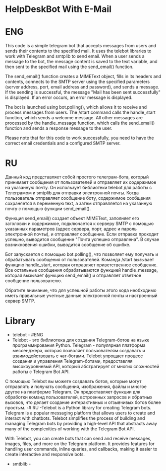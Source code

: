 # HelpDeskBot With E-Mail
# ENG
This code is a simple telegram bot that accepts messages from users and sends their contents to the specified mail. It uses the telebot libraries to work with Telegram and smtplib to send email. When a user sends a message to the bot, the message content is saved to the text variable, and then sent to the specified mail using the send_email() function.

The send_email() function creates a MIMEText object, fills in its headers and contents, connects to the SMTP server using the specified parameters (server address, port, email address and password), and sends a message. If the sending is successful, the message "Mail has been sent successfully" is displayed. If an error occurs, an error message is displayed.

The bot is launched using bot.polling(), which allows it to receive and process messages from users. The /start command calls the handle_start function, which sends a welcome message. All other messages are processed by the handle_message function, which calls the send_email() function and sends a response message to the user.

Please note that for this code to work successfully, you need to have the correct email credentials and a configured SMTP server.

# RU
Данный код представляет собой простого телеграм-бота, который принимает сообщения от пользователей и отправляет их содержимое на указанную почту. Он использует библиотеки telebot для работы с Телеграмом и smtplib для отправки электронной почты. Когда пользователь отправляет сообщение боту, содержимое сообщения сохраняется в переменную text, а затем отправляется на указанную почту с помощью функции send_email().

Функция send_email() создает объект MIMEText, заполняет его заголовки и содержимое, подключается к серверу SMTP с помощью указанных параметров (адрес сервера, порт, адрес и пароль электронной почты), и отправляет сообщение. Если отправка проходит успешно, выводится сообщение "Почта успешно отправлена". В случае возникновения ошибки, выводится сообщение об ошибке.

Бот запускается с помощью bot.polling(), что позволяет ему получать и обрабатывать сообщения от пользователей. Команда /start вызывает функцию handle_start, которая отправляет приветственное сообщение. Все остальные сообщения обрабатываются функцией handle_message, которая вызывает функцию send_email() и отправляет ответное сообщение пользователю.

Обратите внимание, что для успешной работы этого кода необходимо иметь правильные учетные данные электронной почты и настроенный сервер SMTP.

# Library
- telebot -
#ENG
- Telebot - это библиотека для создания Telegram-ботов на языке программирования Python. Telegram - популярная платформа мессенджера, которая позволяет пользователям создавать и взаимодействовать с чат-ботами. Telebot упрощает процесс создания и управления Telegram-ботами, предоставляя высокоуровневый API, который абстрагирует от многих сложностей работы с Telegram Bot API.

С помощью Telebot вы можете создавать ботов, которые могут отправлять и получать сообщения, изображения, файлы и многое другое на платформе Telegram. Он предоставляет функции для обработки команд пользователей, встроенных запросов и обратных вызовов, что делает создание интерактивных и отзывчивых ботов более простым.
-# RU
-Telebot is a Python library for creating Telegram bots. Telegram is a popular messaging platform that allows users to create and interact with chatbots. Telebot simplifies the process of building and managing Telegram bots by providing a high-level API that abstracts away many of the complexities of working with the Telegram Bot API.

With Telebot, you can create bots that can send and receive messages, images, files, and more on the Telegram platform. It provides features for handling user commands, inline queries, and callbacks, making it easier to create interactive and responsive bots.
- smtblib -
